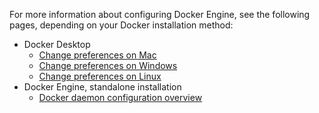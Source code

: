 For more information about configuring Docker Engine, see the following pages,
depending on your Docker installation method:

- Docker Desktop
  - [Change preferences on Mac](../../../../desktop/settings/mac#docker-engine)
  - [Change preferences on Windows](../../../../desktop/settings/windows#docker-engine)
  - [Change preferences on Linux](../../../../desktop/settings/linux#docker-engine)
- Docker Engine, standalone installation
  - [Docker daemon configuration overview](../../../daemon/)
